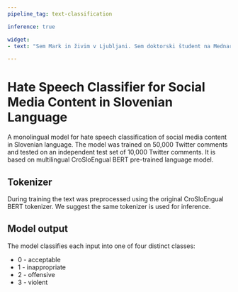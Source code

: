 ```yaml
---
pipeline_tag: text-classification

inference: true

widget:
- text: "Sem Mark in živim v Ljubljani. Sem doktorski študent na Mednarodni podiplomski šoli Jožefa Stefana."

---
```


# Hate Speech Classifier for Social Media Content in Slovenian Language

A monolingual model for hate speech classification of social media content in Slovenian language. The model was trained on 50,000 Twitter comments and tested on an independent test set of 10,000 Twitter comments. It is based on multilingual CroSloEngual BERT pre-trained language model.

## Tokenizer

During training the text was preprocessed using the original CroSloEngual BERT tokenizer. We suggest the same tokenizer is used for inference.

## Model output

The model classifies each input into one of four distinct classes:
* 0 - acceptable
* 1 - inappropriate
* 2 - offensive
* 3 - violent